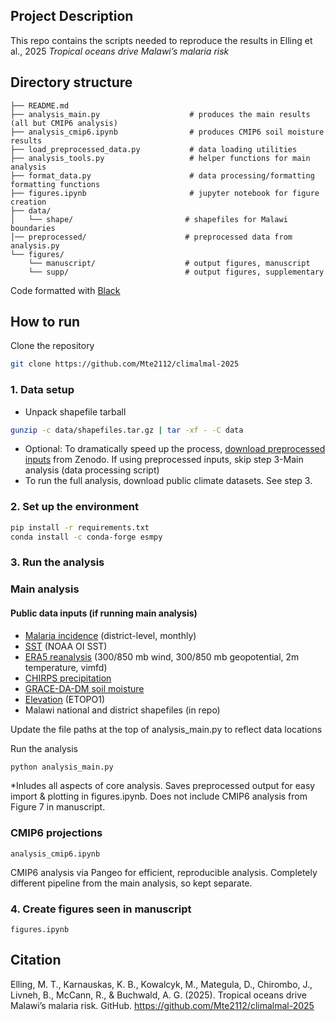 ## Project Description

This repo contains the scripts needed to reproduce the results in Elling et al., 2025 *Tropical oceans drive Malawi’s malaria risk*   

## Directory structure

```
├── README.md                           
├── analysis_main.py                    # produces the main results (all but CMIP6 analysis) 
├── analysis_cmip6.ipynb                # produces CMIP6 soil moisture results
├── load_preprocessed_data.py           # data loading utilities 
├── analysis_tools.py                   # helper functions for main analysis
├── format_data.py                      # data processing/formatting formatting functions 
├── figures.ipynb                       # jupyter notebook for figure creation 
├── data/
│   └── shape/                         # shapefiles for Malawi boundaries
│── preprocessed/                      # preprocessed data from analysis.py
└── figures/                           
    └── manuscript/                    # output figures, manuscript
    └── supp/                          # output figures, supplementary
```
Code formatted with [Black](https://pypi.org/project/black/)  

## How to run  
Clone the repository  
```bash
git clone https://github.com/Mte2112/climalmal-2025  
```  

### 1. Data setup
- Unpack shapefile tarball  
```bash
gunzip -c data/shapefiles.tar.gz | tar -xf - -C data
```  
- Optional: To dramatically speed up the process, [download preprocessed inputs](https://zenodo.org/records/17166386) from Zenodo. If using preprocessed inputs, skip step 3-Main analysis (data processing script)  
- To run the full analysis, download public climate datasets. See step 3. 

### 2. Set up the environment
```bash
pip install -r requirements.txt  
conda install -c conda-forge esmpy
```

### 3. Run the analysis

### Main analysis   
#### Public data inputs (if running main analysis)
- [Malaria incidence](https://zenodo.org/records/17161438) (district-level, monthly)
- [SST](https://climatedataguide.ucar.edu/climate-data/sst-data-noaa-optimal-interpolation-oi-sst-analysis-version-2-oisstv2-1x1) (NOAA OI SST)
- [ERA5 reanalysis](https://cds.climate.copernicus.eu/datasets/reanalysis-era5-single-levels-monthly-means?tab=overview) (300/850 mb wind, 300/850 mb geopotential, 2m temperature, vimfd)
- [CHIRPS precipitation](https://www.chc.ucsb.edu/data/chirps)    
- [GRACE-DA-DM soil moisture](https://disc.gsfc.nasa.gov/datasets/GRACEDADM_CLSM025GL_7D_3.0/summary?keywords=grace%20soil%20moisture) 
- [Elevation](https://www.ngdc.noaa.gov/mgg/global/relief/ETOPO1/tiled/) (ETOPO1)
- Malawi national and district shapefiles (in repo)  

Update the file paths at the top of analysis_main.py to reflect data locations  

Run the analysis
```bash
python analysis_main.py
```
*Inludes all aspects of core analysis. Saves preprocessed output for easy import & plotting in figures.ipynb. Does not include CMIP6 analysis from Figure 7 in manuscript.   

### CMIP6 projections 
`analysis_cmip6.ipynb`  

CMIP6 analysis via Pangeo for efficient, reproducible analysis. Completely different pipeline from the main analysis, so kept separate.  

### 4. Create figures seen in manuscript
`figures.ipynb` 


## Citation

Elling, M. T., Karnauskas, K. B., Kowalcyk, M., Mategula, D., Chirombo, J., Livneh, B., McCann, R., & Buchwald, A. G. (2025). Tropical oceans drive Malawi’s malaria risk. GitHub. https://github.com/Mte2112/climalmal-2025

